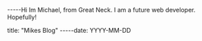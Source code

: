-----Hi Im Michael, from Great Neck. I am a future web developer. Hopefully!


title: "Mikes Blog"
-----date: YYYY-MM-DD

